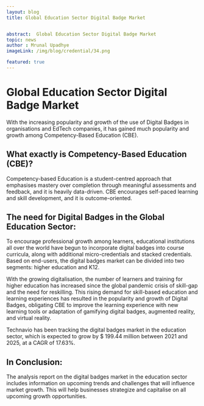 ```yaml
---
layout: blog
title: Global Education Sector Digital Badge Market


abstract:  Global Education Sector Digital Badge Market
topic: news
author : Mrunal Upadhye
imageLink: /img/blog/credential/34.png

featured: true
---
```


# Global Education Sector Digital Badge Market

With the increasing popularity and growth of the use of Digital Badges in organisations and EdTech companies, it has gained much popularity and growth among Competency-Based Education (CBE).

## What exactly is Competency-Based Education (CBE)?

Competency-based Education is a student-centred approach that emphasises mastery over completion through meaningful assessments and feedback, and it is heavily data-driven. CBE encourages self-paced learning and skill development, and it is outcome-oriented.

## The need for Digital Badges in the Global Education Sector:

To encourage professional growth among learners, educational institutions all over the world have begun to incorporate digital badges into course curricula, along with additional micro-credentials and stacked credentials. Based on end-users, the digital badges market can be divided into two segments: higher education and K12.

With the growing digitalisation, the number of learners and training for higher education has increased since the global pandemic crisis of skill-gap and the need for reskilling. This rising demand for skill-based education and learning experiences has resulted in the popularity and growth of Digital Badges, obligating CBE to improve the learning experience with new learning tools or adaptation of gamifying digital badges, augmented reality, and virtual reality.

Technavio has been tracking the digital badges market in the education sector, which is expected to grow by $ 199.44 million between 2021 and 2025, at a CAGR of 17.63%.




## In Conclusion:

The analysis report on the digital badges market in the education sector includes information on upcoming trends and challenges that will influence market growth. This will help businesses strategize and capitalise on all upcoming growth opportunities.
